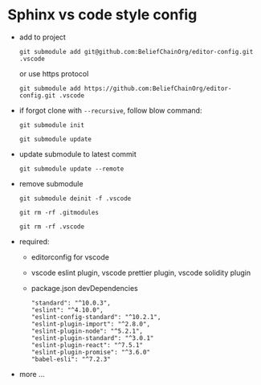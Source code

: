 # Sphinx vs code style config

* add to project

  `git submodule add git@github.com:BeliefChainOrg/editor-config.git .vscode`

  or use https protocol

  `git submodule add https://github.com:BeliefChainOrg/editor-config.git .vscode`

* if forgot clone with `--recursive`, follow blow command:

  `git submodule init`

  `git submodule update`

* update submodule to latest commit

  `git submodule update --remote`

* remove submodule

  `git submodule deinit -f .vscode`

  `git rm -rf .gitmodules`

  `git rm -rf .vscode`

* required:

  * editorconfig for vscode

  * vscode eslint plugin, vscode prettier plugin, vscode solidity plugin

  * package.json devDependencies

    ```
    "standard": "^10.0.3",
    "eslint": "^4.10.0",
    "eslint-config-standard": "^10.2.1",
    "eslint-plugin-import": "^2.8.0",
    "eslint-plugin-node": "^5.2.1",
    "eslint-plugin-standard": "^3.0.1"
    "eslint-plugin-react": "^7.5.1"
    "eslint-plugin-promise": "^3.6.0"
    "babel-esli": "^7.2.3"
    ```

* more ...
